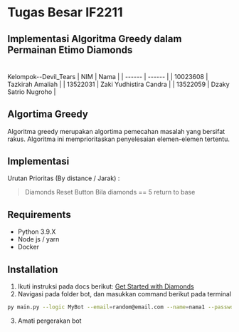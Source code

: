 # Tugas Besar IF2211
## Implementasi Algoritma Greedy dalam Permainan Etimo Diamonds
#
Kelompok--Devil_Tears
| NIM | Nama |
| ------ | ------ |
| 10023608 | Tazkirah Amaliah |
| 13522031 | Zaki Yudhistira Candra |
| 13522059 | Dzaky Satrio Nugroho |

## Algortima Greedy

Algoritma greedy merupakan algortima pemecahan masalah yang bersifat rakus. Algoritma ini memprioritaskan penyelesaian elemen-elemen tertentu.

## Implementasi

Urutan Prioritas (By distance / Jarak)  :
> Diamonds
> Reset Button 
> Bila diamonds == 5 return to base

## Requirements
- Python 3.9.X
- Node js / yarn
- Docker

## Installation

1. Ikuti instruksi pada docs berikut:
[Get Started with Diamonds](https://docs.google.com/document/d/1L92Axb89yIkom0b24D350Z1QAr8rujvHof7-kXRAp7c/edit)
2. Navigasi pada folder bot, dan masukkan command berikut pada terminal
```sh
py main.py --logic MyBot --email=random@email.com --name=nama1 --password=123456 --team etimo
```
3. Amati pergerakan bot